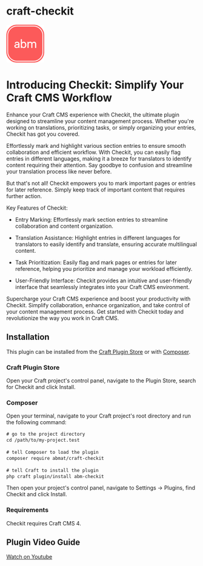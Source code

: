 # craft-checkit

<img src="src/icon.svg" width="100">

# Introducing Checkit: Simplify Your Craft CMS Workflow

Enhance your Craft CMS experience with Checkit, the ultimate plugin designed to streamline your content management process. Whether you're working on translations, prioritizing tasks, or simply organizing your entries, Checkit has got you covered.

Effortlessly mark and highlight various section entries to ensure smooth collaboration and efficient workflow. With Checkit, you can easily flag entries in different languages, making it a breeze for translators to identify content requiring their attention. Say goodbye to confusion and streamline your translation process like never before.

But that's not all! Checkit empowers you to mark important pages or entries for later reference. Simply keep track of important content that requires further action.

Key Features of Checkit:

-	Entry Marking: Effortlessly mark section entries to streamline collaboration and content organization.

-	Translation Assistance: Highlight entries in different languages for translators to easily identify and translate, ensuring accurate multilingual content.

-	Task Prioritization: Easily flag and mark pages or entries for later reference, helping you prioritize and manage your workload efficiently.

-	User-Friendly Interface: Checkit provides an intuitive and user-friendly interface that seamlessly integrates into your Craft CMS environment.

Supercharge your Craft CMS experience and boost your productivity with Checkit. Simplify collaboration, enhance organization, and take control of your content management process. Get started with Checkit today and revolutionize the way you work in Craft CMS.


## Installation
This plugin can be installed from the [Craft Plugin Store](https://plugins.craftcms.com/) or with [Composer](https://packagist.org/).

### Craft Plugin Store

Open your Craft project's control panel, navigate to the Plugin Store, search for Checkit and click Install.

### Composer

Open your terminal, navigate to your Craft project's root directory and run the following command:

```
# go to the project directory
cd /path/to/my-project.test

# tell Composer to load the plugin
composer require abmat/craft-checkit

# tell Craft to install the plugin
php craft plugin/install abm-checkit
```

Then open your project's control panel, navigate to Settings &rarr; Plugins, find Checkit and click Install.

### Requirements

Checkit requires Craft CMS 4.

## Plugin Video Guide

[Watch on Youtube](https://www.youtube.com/watch?v=bNO9j2k2vbs)
